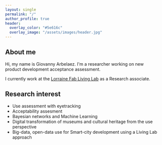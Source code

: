 ```yaml
---
layout: single
permalink: "/"
author_profile: true
header:
  overlay_color: "#5e616c"
  overlay_image: "/assets/images/header.jpg"
---
```

## About me

Hi, my name is Giovanny Arbelaez. I'm a researcher working on new product development acceptance assessment. 

I currently work at the [Lorraine Fab Living Lab](http://lf2l.fr "lf2l") as a Research associate.

## Research interest

* Use assessment with eyetracking
* Acceptability assesment
* Bayesian networks and Machine Learning
* Digital transformation of museums and cultural heritage from the use perspective
* Big-data, open-data use for Smart-city development using a Living Lab approach